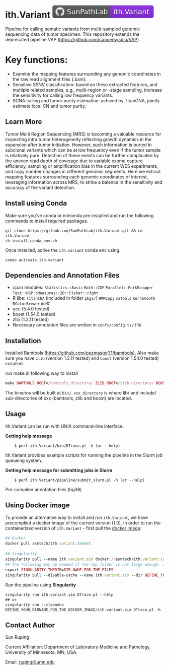 # ith.Variant  ![ith.Variant][badge_ithVariant]

Pipeline for calling somatic variants from multi-sampled genomic sequencing data of tumor specimen. This repository extends the deprecated pipeline VAP (https://github.com/cancersysbio/VAP).


# Key functions:
* Examine the mapping features surrounding any genomic coordinates in the raw read alignment files (.bam).
* Sensitive SSNV classification: based on these extracted features, and multiple related samples, e.g., multi-region or -stage sampling, increase the sensitivity for calling low frequency variants.
* SCNA calling and tumor purity estimation: achived by TitanCNA, jointly estimate local CN and tumor purity.


Learn More
---
Tumor Multi Region Sequencing (MRS) is becoming a valuable resource for inspecting intra tumor heterogeneity reflecting growth dynamics in the expansion after tumor initiation. However, such information is buried in subclonal variants which can be at low frequency even if the tumor sample is relatively pure. Detection of these events can be further complicated by the uneven read depth of coverage due to variable exome capture efficiency, sampling or amplification bias in the current WES experiments, and copy number changes in different genomic segments. Here we extract mapping features surrounding each genomic coordinates of interest, leveraging information across MRS, to  strike a balance in the sensitivity and accuracy of the variant detection.


Install using Conda
---
Make sure you've conda or minionda pre installed and run the following commands to install required packages.

```shell
git clone https://github.com/SunPathLab/ith.Variant.git && cd ith.Variant
sh install_conda_env.sh
```
Once installed, active the `ith.variant` conda env using.

```shell
conda activate ith.variant
```

Dependencies and Annotation Files
---
* cpan modules: ``Statistics::Basic`` ``Math::CDF`` ``Parallel::ForkManager`` ``Text::NSP::Measures::2D::Fisher::right``
* R libs: ``TitanCNA`` (included in folder `pkgs/`) ``HMMcopy`` ``caTools`` ``KernSmooth`` ``RColorBrewer`` ``doMC``
* gcc (5.4.0 tested)
* boost (1.54.0 tested)
* zlib (1.2.11 tested)
* Necessary annotation files are written in ``confs/config.tsv`` file.


Installation
---

Installed Bamtools (https://github.com/pezmaster31/bamtools). Also make sure you have `zlib` (version 1.2.11 tested) and `boost` (version 1.54.0 tested) installed. 

run make in following way to install

```ruby
make BAMTOOLS_ROOT=/bamtools_directory/ ZLIB_ROOT=/zlib_directory/ BOOST_ROOT=/boost_directory/
```

The binaries will be built at `bin/`. `xxx_directory` is where lib/ and include/ sub-directories of xxx (bamtools, zlib and boost) are located.





Usage
---

ith.Variant can be run with UNIX command-line interface.

**Getting help message**

        $ perl ith.Variant/bin/DTrace.pl -h (or --help)


ith.Variant provides example scripts for running the pipeline in the Slurm job queueing system.

**Getting help message for submitting jobs in Slurm**

        $ perl ith.Variant/pipeline/submit_slurm.pl -h (or --help)


Pre-compiled annotation files (hg38)


Using Docker image 
---

To provide an alternative way to install and run `ith.Variant`, we have precomplied a docker image of the current version (1.0). In order to run the containerized version of `ith.Variant` - first pull the [docker image](https://hub.docker.com/r/asntech/ith.variant):

```ruby
## Docker
docker pull asntech/ith.variant:latest

## Singularity
singularity pull --name ith.variant.sim docker://asntech/ith.variant:latest
## The following may be needed if the tmp folder is not large enough, and users want to pull the image to a specified directory
export SINGULARITY_TMPDIR=DIR_NAME_FOR_TMP_FILES
singularity pull --disable-cache --name ith.variant.sim --dir DEFINE_YOUR_DIRNAME_FOR_THE_DOCKER_IMAGE docker://asntech/ith.variant:latest
```


Run the pipeline using **Singularity**

```shell
singularity run ith.variant.sim DTrace.pl --help
## or
singularity run --cleanenv DEFINE_YOUR_DIRNAME_FOR_THE_DOCKER_IMAGE/ith.variant.sim DTrace.pl -h
```


Contact Author
---
Sun Ruping

Current Affiliation:
Department of Laboratory Medicine and Pathology, University of Minnesota, MN, USA.

Email: ruping@umn.edu

[badge_ithVariant]:      assets/badges/badge_ith.Variant.svg
